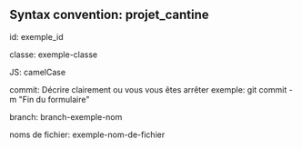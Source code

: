 ## **Syntax convention: projet_cantine**

id: exemple_id

classe: exemple-classe

JS: camelCase

commit: Décrire clairement ou vous vous êtes arrêter
    exemple: git commit -m "Fin du formulaire"

branch: branch-exemple-nom

noms de fichier: exemple-nom-de-fichier
